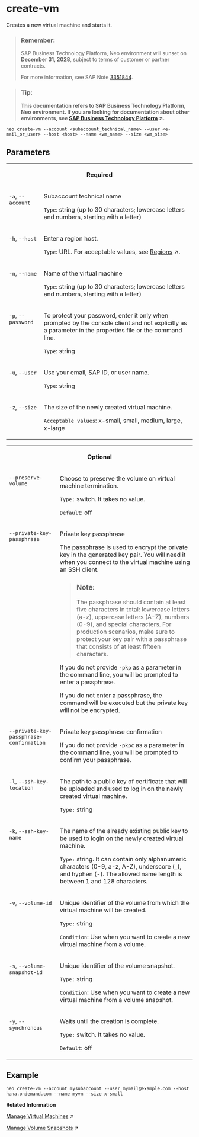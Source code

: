 <!-- loio16f9fab6ae2d40fda106cc7b469d484b -->

# create-vm

Creates a new virtual machine and starts it.



> ### Remember:  
> SAP Business Technology Platform, Neo environment will sunset on **December 31, 2028**, subject to terms of customer or partner contracts.
> 
> For more information, see SAP Note [3351844](https://me.sap.com/notes/3351844).

> ### Tip:  
> **This documentation refers to SAP Business Technology Platform, Neo environment. If you are looking for documentation about other environments, see [SAP Business Technology Platform](https://help.sap.com/viewer/65de2977205c403bbc107264b8eccf4b/Cloud/en-US/6a2c1ab5a31b4ed9a2ce17a5329e1dd8.html "SAP Business Technology Platform (SAP BTP) is an integrated offering comprised of the following technology portfolios: application development; process automation; integration; data, analytics, and enterprise planning; artificial intelligence. The platform offers users the ability to turn data into business value, compose end-to-end business processes, connect entire IT landscapes, and personalize, build and extend SAP applications. This reduces the overall total cost of ownership maintaining SAP landscapes and third-party software across end-to-end business processes.") :arrow_upper_right:.**



```
neo create-vm --account <subaccount_technical_name> --user <e-mail_or_user> --host <host> --name <vm_name> --size <vm_size>
```



## Parameters




<table>
<tr>
<th valign="top" colspan="2">

Required

</th>
</tr>
<tr>
<td valign="top">

`-a`, `--account`

</td>
<td valign="top">

Subaccount technical name

`Type`: string \(up to 30 characters; lowercase letters and numbers, starting with a letter\)

</td>
</tr>
<tr>
<td valign="top">

`-h`, `--host`

</td>
<td valign="top">

Enter a region host.

`Type`: URL. For acceptable values, see [Regions](https://help.sap.com/viewer/65de2977205c403bbc107264b8eccf4b/Cloud/en-US/350356d1dc314d3199dca15bd2ab9b0e.html "You can deploy applications in different regions. Each region represents a geographical location (for example, Europe, US East) where applications, data, or services are hosted.") :arrow_upper_right:.

</td>
</tr>
<tr>
<td valign="top">

`-n`, `--name` 

</td>
<td valign="top">

Name of the virtual machine

`Type`: string \(up to 30 characters; lowercase letters and numbers, starting with a letter\)

</td>
</tr>
<tr>
<td valign="top">

`-p`, `--password`

</td>
<td valign="top">

To protect your password, enter it only when prompted by the console client and not explicitly as a parameter in the properties file or the command line.

`Type`: string

</td>
</tr>
<tr>
<td valign="top">

`-u`, `--user`

</td>
<td valign="top">

Use your email, SAP ID, or user name.

`Type`: string

</td>
</tr>
<tr>
<td valign="top">

`-z`, `--size` 

</td>
<td valign="top">

The size of the newly created virtual machine.

`Acceptable values`: x-small, small, medium, large, x-large

</td>
</tr>
</table>


<table>
<tr>
<th valign="top" colspan="2">

Optional

</th>
</tr>
<tr>
<td valign="top">

`--preserve-volume`

</td>
<td valign="top">

Choose to preserve the volume on virtual machine termination.

`Type:` switch. It takes no value.

`Default`: off

</td>
</tr>
<tr>
<td valign="top">

`--private-key-passphrase`

</td>
<td valign="top">

Private key passphrase

The passphrase is used to encrypt the private key in the generated key pair. You will need it when you connect to the virtual machine using an SSH client.

> ### Note:  
> The passphrase should contain at least five characters in total: lowercase letters \(a-z\), uppercase letters \(A-Z\), numbers \(0-9\), and special characters. For production scenarios, make sure to protect your key pair with a passphrase that consists of at least fifteen characters.

If you do not provide `-pkp` as a parameter in the command line, you will be prompted to enter a passphrase.

If you do not enter a passphrase, the command will be executed but the private key will not be encrypted.

</td>
</tr>
<tr>
<td valign="top">

`--private-key-passphrase-confirmation` 

</td>
<td valign="top">

Private key passphrase confirmation

If you do not provide `-pkpc` as a parameter in the command line, you will be prompted to confirm your passphrase.

</td>
</tr>
<tr>
<td valign="top">

`-l`, `--ssh-key-location`

</td>
<td valign="top">

The path to a public key of certificate that will be uploaded and used to log in on the newly created virtual machine.

`Type:` string

</td>
</tr>
<tr>
<td valign="top">

`-k`, `--ssh-key-name` 

</td>
<td valign="top">

The name of the already existing public key to be used to login on the newly created virtual machine.

`Type:` string. It can contain only alphanumeric characters \(0-9, a-z, A-Z\), underscore \(\_\), and hyphen \(-\). The allowed name length is between 1 and 128 characters.

</td>
</tr>
<tr>
<td valign="top">

`-v`, `--volume-id` 

</td>
<td valign="top">

Unique identifier of the volume from which the virtual machine will be created.

`Type:` string

`Condition`: Use when you want to create a new virtual machine from a volume.

</td>
</tr>
<tr>
<td valign="top">

`-s`, `--volume-snapshot-id` 

</td>
<td valign="top">

Unique identifier of the volume snapshot.

`Type:` string

`Condition`: Use when you want to create a new virtual machine from a volume snapshot.

</td>
</tr>
<tr>
<td valign="top">

`-y`, `--synchronous` 

</td>
<td valign="top">

Waits until the creation is complete.

`Type:` switch. It takes no value.

`Default`: off

</td>
</tr>
</table>



## Example

```
neo create-vm --account mysubaccount --user mymail@example.com --host hana.ondemand.com --name myvm --size x-small
```

**Related Information**  


[Manage Virtual Machines](https://help.sap.com/viewer/c746ff81651e4b8fb6efc11146091016/Cloud/en-US/c0d2dd37428944d3b673ffdd74f3a975.html "You can create and start a virtual machine using either the SAP BTP cockpit or the console client. Then, you establish a secure communication channel to it over Secure Shell (SSH) protocol. You open an SSH tunnel and get all the communication details needed for you to log in to the virtual machine and install and maintain your software.") :arrow_upper_right:

[Manage Volume Snapshots](https://help.sap.com/viewer/c746ff81651e4b8fb6efc11146091016/Cloud/en-US/93dd4760f72f42f6a668c903030272a4.html "You can take a snapshot of an existing virtual machine volume in your subaccount and use it to create a new virtual machine with the same file system thus saving any manual installation.") :arrow_upper_right:

